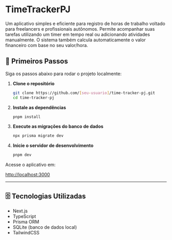 # TimeTrackerPJ

Um aplicativo simples e eficiente para registro de horas de trabalho voltado para freelancers e profissionais autônomos. Permite acompanhar suas tarefas utilizando um timer em tempo real ou adicionando atividades manualmente. O sistema também calcula automaticamente o valor financeiro com base no seu valor/hora.

## 🚀 Primeiros Passos

Siga os passos abaixo para rodar o projeto localmente:

1. **Clone o repositório**
   ```bash
   git clone https://github.com/[seu-usuario]/time-tracker-pj.git
   cd time-tracker-pj
   ```

2. **Instale as dependências**
   ```bash
   pnpm install
   ```

3. **Execute as migrações do banco de dados**
   ```bash
   npx prisma migrate dev
   ```

4. **Inicie o servidor de desenvolvimento**
   ```bash
   pnpm dev
   ```

Acesse o aplicativo em:

[http://localhost:3000](http://localhost:3000)

---

## 🗄️ Tecnologias Utilizadas

- Next.js
- TypeScript
- Prisma ORM
- SQLite (banco de dados local)
- TailwindCSS

